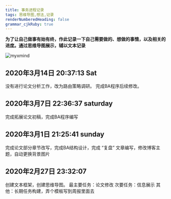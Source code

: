 ```yaml
---
title: 事务进程记录
tags: 思维导图,想法,记录
renderNumberedHeading: false
grammar_cjkRuby: true
---
```


**为了让自己做事有始有终，作此记录一下自己需要做的、想做的事情，以及相关的进度。通过思维导图展示，辅以文本记录**

![myxmind](http://assets.processon.com/chart_image/5e4dfa60e4b0d86ec40ba36f.png)

## 2020年3月14日 20:37:13 Sat
没有进行论文分析工作，改为路由策略调研。
完成BA程序后续修改。

## 2020年3月7日 22:36:37 saturday
完成拓展论文初稿，完成BA程序编写
 
## 2020年3月1日 21:25:41 sunday
完成论文部分章节改写，完成BA结构设计，完成 “复盘” 文章编写，修改博客主题，自动更换背景图片

## 2020年2月27日 23:32:07
创建文本框架，创建思维导图。
最主要任务：论文修改
次要任务：信息展示
其他：长期任务构建，弄个模板写到周报里面去
